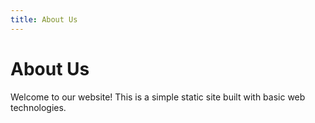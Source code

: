 ```yaml
---
title: About Us
---
```


# About Us

Welcome to our website! This is a simple static site built with basic web technologies. 